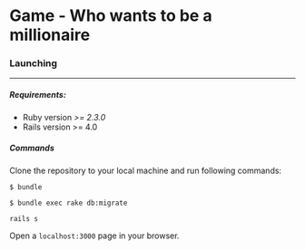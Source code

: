 # Game - Who wants to be a millionaire

### Launching
***
##### Requirements:
* Ruby version _>= 2.3.0_
* Rails version >= 4.0

##### Commands
Clone the repository to your local machine and run following commands:

```
$ bundle
```

```
$ bundle exec rake db:migrate
```

```
rails s
```

Open a `localhost:3000` page in your browser.

